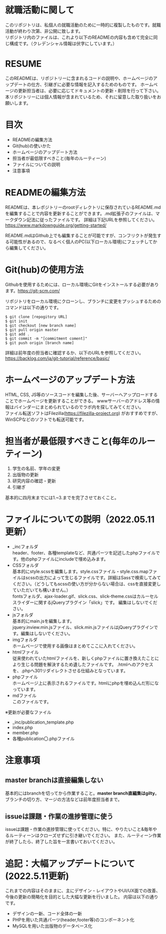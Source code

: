 # 就職活動に関して
このリポジトリは、私個人の就職活動のために一時的に複製したものです。就職活動が終わり次第、非公開に致します。<br>
リポジトリ内のファイルは、これより以下のREADMEの内容も含めて完全に同じ構成です。（クレデンシャル情報は伏字にしています。）


# RESUME
このREADMEは、リポジトリーに含まれるコードの説明や、ホームページのアップデートの仕方、引継ぎに必要な情報を記入するためのものです。
ホームページの更新担当者は、必要に応じてドキュメントの更新・削除を行って下さい。
本リポジトリーには個人情報が含まれているため、それに留意した取り扱いをお願いします。
# 目次
- READMEの編集方法
- Git(hub)の使いかた
- ホームページのアップデート方法
- 担当者が最低限すべきこと(毎年のルーティーン)
- ファイルについての説明
- 注意事項

# READMEの編集方法
READMEは、本レポジトリーのrootディレクトリに保存されているREADME.mdを編集することで内容を更新することができます。.md拡張子のファイルは、マークダウン記法に従ったファイルです。
詳細は下記URLを参照してください。
https://www.markdownguide.org/getting-started/  

README.mdはGithub上でも編集することが可能ですが、コンフリクトが発生する可能性があるので、なるべく個人のPC(以下ローカル環境)にフェッチしてから編集してください。

# Git(hub)の使用方法
Githubを使用するためには、ローカル環境にGitをインストールする必要があります。https://git-scm.com/  

リポジトリをローカル環境にクローンし、ブランチに変更をプッシュするためのコマンドは以下の通りです。

```
$ git clone [repogitory URL]
$ git init
$ git checkout [new branch name] 
$ git pull origin master
$ git add .
$ git commit -m "[commitment coment]"
$ git push origin [branch name]
```
詳細は前年度の担当者に確認するか、以下のURLを参照してください。
https://backlog.com/ja/git-tutorial/reference/basic/

# ホームページのアップデート方法
HTML, CSS, JS等のソースコードを編集した後、サーバーへアップロードすることでホームページを更新することができる。
wwwサーバーのアドレス等の情報はバインダーにまとめられているのでラボ内を探してみてください。  
ファイル転送ソフトはFilezilla(https://filezilla-project.org) がおすすめですが、WinSCPなどのソフトでも転送可能です。

# 担当者が最低限すべきこと(毎年のルーティーン)
1. 学生の名前、学年の変更
2. 出版物の更新
3. 研究内容の確認・更新
4. 引継ぎ

基本的に四月末までには1.~3.までを完了させておくこと。

# ファイルについての説明（2022.05.11更新）
- _incフォルダ<br>
header、footer、各種templateなど、共通パーツを記述したphpファイルです。他のphpファイルにincludeで埋め込みます。
- CSSフォルダ<br>
基本的にstyle.scssを編集します。style.cssファイル・style.css.mapファイルはscssの出力によって生じるファイルです。詳細はSassで検索してみてください。（どうしてもscssの使い方が分からない場合は、cssを直接変更していただいても構いません。）<br>
fontsフォルダ、ajax-loader.gif、slick.css、slick-theme.cssはカルーセルスライダーに関するjQueryプラグイン「slick」です。
編集はしないでください。
- jsフォルダ<br>
基本的にmain.jsを編集します。<br>
jquery.inview.min.jsファイル、slick.min.jsファイルはjQueryプラグインです。編集はしないでください。
- imgフォルダ<br>
ホームページで使用する画像はまとめてここに入れてください。
- htmlファイル<br>
従来使われていたhtmlファイルを、新しくphpファイルに置き換えたことにより生じる問題を解決するため遺したファイルです。
.htmlへのアクセスを、.phpへ301リダイレクトさせる仕組みとなっています。
- phpファイル<br>
ホームページ上に表示されるファイルです。htmlにphpを埋め込んだ形になっています。
- mdファイル<br>
このファイルです。


※更新が必要なファイル
- _inc/publication_template.php
- index.php
- member.php
- 各種publication〇.phpファイル

# 注意事項
## master branchは直接編集しない
基本的にはbranchを切ってから作業すること。**master branch直編集はgilty**。
ブランチの切り方、マージの方法などは前年度担当者まで。

## issueは課題・作業の進捗管理に使う
issueは課題・作業の進捗管理に使ってください。特に、やりたいこと&毎年やるルーティーンはクローズせずに引き継いでください。
また、ルーティーン作業が終了したら、終了した旨を一言書いておいてください。


# 追記：大幅アップデートについて(2022.5.11更新)
これまでの内容はそのままに、主にデザイン・レイアウトやUI/UX面での改善、今後の更新の簡略化を目的とした大幅な更新を行いました。
内容は以下の通りです。
- デザインの一新、コード全体の一新
- PHPを用いた共通パーツ(header,footer等)のコンポーネント化
- MySQLを用いた出版物のデータベース化